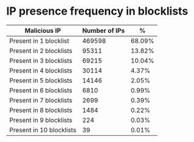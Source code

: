 # IP presence frequency in blocklists
| Malicious IP | Number of IPs | % |
|----|----|----|
| Present in 1 blocklist | 469598 | 68.09% |
| Present in 2 blocklists | 95311 | 13.82% |
| Present in 3 blocklists | 69215 | 10.04% |
| Present in 4 blocklists | 30114 | 4.37% |
| Present in 5 blocklists | 14146 | 2.05% |
| Present in 6 blocklists | 6810 | 0.99% |
| Present in 7 blocklists | 2699 | 0.39% |
| Present in 8 blocklists | 1484 | 0.22% |
| Present in 9 blocklists | 224 | 0.03% |
| Present in 10 blocklists | 39 | 0.01% |
